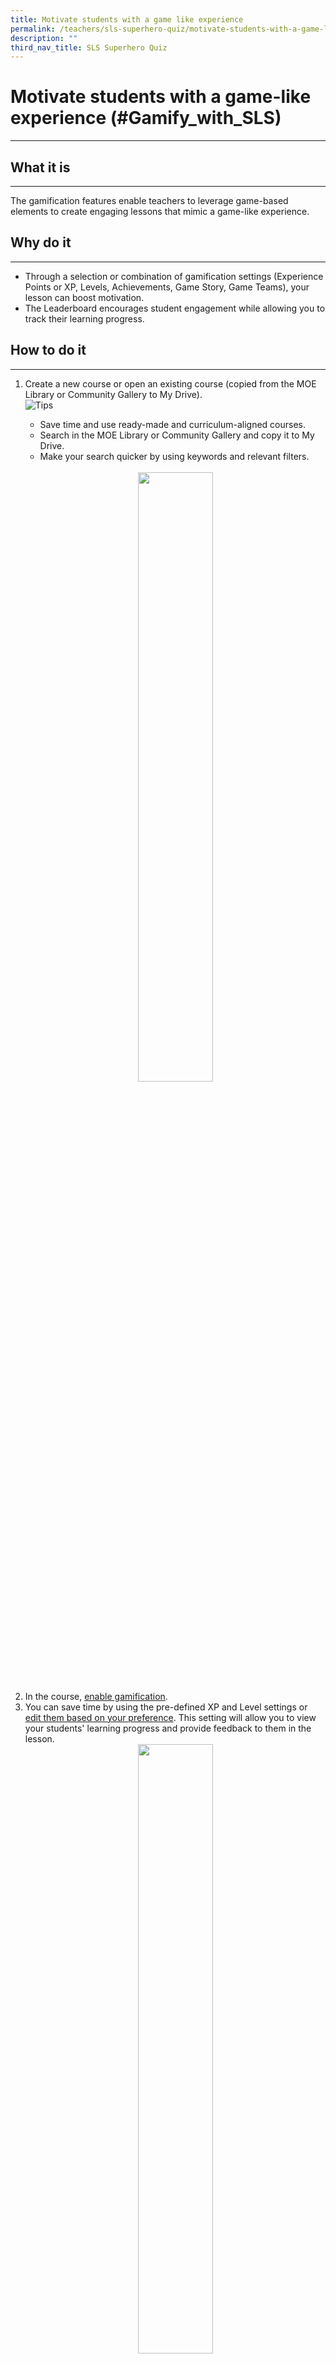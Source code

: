```yaml
---
title: Motivate students with a game like experience
permalink: /teachers/sls-superhero-quiz/motivate-students-with-a-game-like-experience/
description: ""
third_nav_title: SLS Superhero Quiz
---
```

<h1 class="page-title">Motivate students with a game-like experience (#Gamify_with_SLS)</h1>
<hr>

  <h2>What it is</h2>
  <hr>
  <p>The gamification features enable teachers to leverage game-based elements to create engaging lessons that mimic a game-like experience.</p>
  
  <h2>Why do it</h2>
  <hr>
  <ul>
    <li>Through a selection or combination of gamification settings (Experience Points or XP, Levels, Achievements, Game Story, Game Teams), your lesson can boost motivation.</li>
    <li>The Leaderboard encourages student engagement while allowing you to track their learning progress.</li>
  </ul>
  
  <h2>How to do it</h2>
  <hr>
  <ol>
    <li>Create a new course or open an existing course (copied from the MOE Library or Community Gallery to My Drive).</li>
    

<img alt="Tips" src="../../assets/icons/indicative/32px/Bulb32.svg">
         <ul>
          <li>Save time and use ready-made and curriculum-aligned courses.</li>
          <li>Search in the MOE Library or Community Gallery and copy it to My Drive.</li>
          <li>Make your search quicker by using keywords and relevant filters.</li>
        </ul>
        <br>
        <div style="text-align:center;">
          <a target="_blank" href="../../media/images/UpdatedAssets/2Teacher/Gamify.png"> <img width="50%" src="../../media/images/UpdatedAssets/2Teacher/Gamify.png"></a>
        </div>
      
    
    
<li>In the course, <a target="_blank" href="https://www.learning.moe.edu.sg/sls/teachers/user-guide/vle/teacher/LessonManagement/ManageGamification.html">enable gamification</a>.</li>
    <li>You can save time by using the pre-defined XP and Level settings or <a target="_blank" href="https://www.learning.moe.edu.sg/sls/teachers/user-guide/vle/teacher/LessonManagement/ManageGamification.html">edit them based on your preference</a>. This setting will allow you to view your students' learning progress and provide feedback to them in the lesson.</li>
    <div style="text-align:center;">
      <a target="_blank" href="../../media/images/UpdatedAssets/2Teacher/Gamify2.png"> <img width="50%" src="../../media/images/UpdatedAssets/2Teacher/Gamify2.png"></a>
    </div>
    <li>Add a Game Story if you would like to add a narrative to your lesson.</li>
    <div style="text-align:center;">
      <a target="_blank" href="../../media/images/UpdatedAssets/2Teacher/Gamify3.png"> <img width="50%" src="../../media/images/UpdatedAssets/2Teacher/Gamify3.png"></a>
    </div>
    <br>
    <div style="text-align:center;">
      <a target="_blank" href="../../media/images/UpdatedAssets/2Teacher/Gamify4.png"> <img width="50%" src="../../media/images/UpdatedAssets/2Teacher/Gamify4.png"></a>
    </div>
    <li>Ensure that students follow through the lesson attentively by <a target="_blank" href="https://www.learning.moe.edu.sg/sls/teachers/user-guide/vle/teacher/LessonManagement/CoursePlan.html">adding Prerequisites</a>. For example, students must complete Section A to progress to Section B.</li>
    <li>Complete the game experience by <a target="_blank" href="https://www.learning.moe.edu.sg/sls/teachers/user-guide/vle/teacher/LessonManagement/ManageGamification.html">adding Achievements</a>. For example, they could receive small Achievements while progressing through each Game Story and earn a final Achievement at the end of the lesson.</li>
    <div style="text-align:center;">
      <a target="_blank" href="../../media/images/UpdatedAssets/2Teacher/Gamify5.png"> <img width="50%" src="../../media/images/UpdatedAssets/2Teacher/Gamify5.png"></a>
    </div>
    <br>
    <div style="text-align:center;">
      <a target="_blank" href="../../media/images/UpdatedAssets/2Teacher/Gamify6.png"> <img width="50%" src="../../media/images/UpdatedAssets/2Teacher/Gamify6.png"></a>
    </div>
  </ol>


<div class="tips info">
  <div class="tips-header">
    <div class="sug-icon">
      <img alt="Tips" src="../../assets/icons/indicative/32px/Bulb32.svg">
    </div>
    <span class="tips-title">Tip!</span>
  </div>
  <div class="tips-content">
    <ul>
      <li>Ensure that your gamified lesson is running as intended by previewing the course as a student.</li>
      <li><a target="_blank" href="https://www.learning.moe.edu.sg/sls/teachers/user-guide/vle/teacher/LessonManagement/AddConditions.html">Need more inspiration</a> on how to create a smooth gamified lesson?</li>
    </ul>
  </div>
</div>
